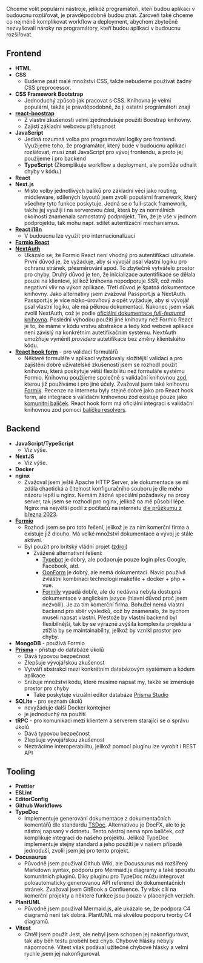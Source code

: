 Chceme volit populární nástroje, jelikož programátoři, kteří budou aplikaci v
budoucnu rozšiřovat, je pravděpodobně budou znát. Zároveň také chceme co nejméně
komplikovat workflow a deployment, abychom zbytečně nezvyšovali nároky na
programátory, kteří budou aplikaci v budoucnu rozšiřovat.

## Frontend

-   **HTML**
-   **CSS**
    -   Budeme psát malé množství CSS, takže nebudeme používat žadný CSS
        preprocessor.
-   **CSS Framework Bootstrap**
    -   Jednoduchý způsob jak pracovat s CSS. Knihovna je velmi populární, takže
        je pravděpodobně, že ji ostatní prográmátoři znají
-   **[react-boostrap](https://react-bootstrap.github.io/)**
    -   Z vlastní zkušenosti velmi zjednodušuje použití Boostrap knihovny.
    -   Zajistí základní webovou přístupnost
-   **JavaScript**
    -   Jediná rozumná volba pro programování logiky pro frontend. Využijeme
        toho, že programátor, který bude v budoucnu aplikaci rozšiřovat, musí
        znát JavaScript pro vývoj frontendu, a proto jej použijeme i pro backend
    -   **TypeScript** (Zkomplikuje workflow a deployment, ale pomůže odhalit
        chyby v kódu.)
-   **React**
-   **Next.js**
    -   Místo volby jednotlivých balíků pro základní věci jako routing,
        middleware, sdílených layoutů jsem zvolil populární framework, který
        všechny tyto funkce poskytuje. Jedná se o full-stack framework, takže
        jej využiji i na serverovou část, která by za normálních okolností
        znamenala samostatný podprojekt. Tím, že je vše v jednom podprojektu,
        tak mohu např. sdílet autentizační mechanismus.
-   **[React i18n](https://github.com/i18next/react-i18next)**
    -   V budoucnu lze využít pro internacionalizaci
-   **[Formio React](https://github.com/formio/react/tree/master)**
-   **[NextAuth](https://next-auth.js.org/)**
    -   Ukázalo se, že Formio React není vhodný pro autentifikaci uživatele.
        První důvod je, že vyžaduje, aby si vývojář psal vlastní logiku pro
        ochranu stránek, přesměrování apod. To zbytečně vytvářelo prostor pro
        chyby. Druhý důvod je ten, že inicializace autentifikace se dělala pouze
        na klientovi, jelikož knihovna nepodporuje SSR, což mělo negativní vliv
        na výkon aplikace. Třetí důvod je špatná dokumentace knihovny. Jako
        alternativy jsem zvažoval Passport.js a NextAuth. Passport.js je více
        nízko-úrovňový a opět vyžaduje, aby si vývojář psal vlastní logiku, ale
        má pěknou dokumentaci. Nakonec jsem však zvolil NextAuth, což je podle
        [oficiální dokumentace _full-featured_ knihovna](https://nextjs.org/docs/pages/building-your-application/routing/authenticating).
        Poslední výhodou použití jiné knihovny než Formio React je to, že máme v
        kódu vrstvu abstrakce a tedy kód webové aplikace není závislý na
        konkrétním autetifikačním systému. NextAuth umožňuje vyměnit _providera_
        autetifikace bez změny klientského kódu.
-   **[React hook form](https://react-hook-form.com/)** - pro validaci formulářů
    -   Některé formuláře v aplikaci vyžadovaly složitější validaci a pro
        zajištění dobré uživatelské zkušenosti jsem se rozhodl použít knihovnu,
        která poskytuje větší flexibilitu než formuláře systému Formio. Knihovnu
        použijeme společně s validační knihovnou [zod](https://zod.dev/), kterou
        již používáme i pro jiné účely. Zvažoval jsem také knihovnu
        [Formik](https://formik.org). Recenze na internetu byly stejně dobré
        jako pro React hook form, ale integrace s validační knihovnou zod
        existuje pouze jako
        [komunitní balíček](https://github.com/robertLichtnow/zod-formik-adapter).
        React hook form má oficiální integraci s validační knihovnou zod pomocí
        [balíčku resolvers](https://github.com/react-hook-form/resolvers).

## Backend

-   **JavaScript/TypeScript**
    -   Viz výše.
-   **NextJS**
    -   Viz výše.
-   **Docker**
-   **nginx**
    -   Zvažoval jsem ještě Apache HTTP Server, ale dokumentace se mi zdála
        chaotická a čitelnost konfiguračního souboru je dle mého názoru lepší u
        nginx. Nemám žádné speciální požadavky na proxy server, tak jsem se
        rozhodl pro nginx, jelikož na mě působil lépe. Nginx má největší podíl z
        počítačů na internetu
        [dle průzkumu z března 2023](https://news.netcraft.com/archives/category/web-server-survey/).
-   **[Formio](https://github.com/formio/formio)**
    -   Rozhodl jsem se pro toto řešení, jelikož je za ním komerční firma a
        existuje již dlouho. Má velké množství dokumentace a vývoj je stále
        aktivní.
    -   Byl použit pro britský vládní projet
        ([zdroj](https://www.youtube.com/watch?v=nuf46N5vU34))
        -   Zvážené alternativní řešení:
            -   [Typebot](https://github.com/baptisteArno/typebot.io) je dobrý,
                ale podporuje pouze login přes Google, Facebook, atd.
            -   [OpnForm](https://github.com/JhumanJ/OpnForm) je dobrý, ale nemá
                dokumentaci. Navíc používá zvláštní kombinaci technologií
                makefile + docker + php + vue.
            -   [Formily](https://github.com/alibaba/formily) vypadá dobře, ale
                do nedávna nebyla dostupná dokumentace v anglickém jazyce
                (hlavní důvod proč jsem nezvolil). Je za tím komerční firma.
                Bohužel nemá vlastní backend pro sběr výsledků, což by
                znamenalo, že bychom museli napsat vlastní. Přestože by vlastní
                backend byl flexibilnější, tak by se výrazně zvýšila komplexita
                projektu a ztížila by se maintainability, jelikož by vznikl
                prostor pro chyby.
-   **MongoDB** - používá Formio
-   **[Prisma](https://www.prisma.io/)** - přístup do databáze úkolů
    -   Dává typovou bezpečnost
    -   Zlepšuje vývojářskou zkušenost
    -   Vytváří abstrakci mezi konkrétním databázovým systémem a kódem aplikace
    -   Snižuje množství kódu, které musíme napsat my, takže se zmenšuje prostor
        pro chyby
        -   Také poskytuje vizuální editor databáze
            [Prisma Studio](https://www.prisma.io/studio)
-   **SQLite** - pro seznam úkolů
    -   nevyžaduje další Docker kontejner
    -   je jednoduchý na použití
-   **tRPC** - pro komunikaci mezi klientem a serverem starající se o správu
    úkolů
    -   Dává typovou bezpečnost
    -   Zlepšuje vývojářskou zkušenost
    -   Neztrácíme interoperabilitu, jelikož pomocí pluginu lze vyrobit i REST
        API

## Tooling

-   **Prettier**
-   **ESLint**
-   **EditorConfig**
-   **Github Workflows**
-   **TypeDoc**
    -   Implementuje generování dokumentace z dokumentačních komentářů dle
        standardu [TSDoc](https://tsdoc.org/). Alternativou je DocFX, ale to je
        nástroj napsaný v dotnetu. Tento nástroj nemá npm balíček, což
        komplikuje integraci do našeho projektu. Jelikož TypeDoc implementuje
        stejný standard a jeho použití je v našem případě jednoduší, zvolil jsem
        jej pro tento projekt.
-   **Docusaurus**
    -   Původně jsem používal Github Wiki, ale Docusaurus má rozšířený Markdown
        syntax, podporu pro Mermaid.js diagramy a také spoustu komunitních
        pluginů. Díky pluginu pro TypeDoc můžu integrovat poloautomaticky
        generovanou API referenci do dokumentačních stránek. Zvažoval jsem
        GitBook a Confluence. Ty však cílí na komerční projekty a některé funkce
        jsou pouze v placených verzích.
-   **PlantUML**
    -   Původně jsem používal Mermaid.js, ale ukázalo se, že podpora C4 diagramů
        není tak dobrá. PlantUML má skvělou podporu tvorby C4 diagramů.
-   **Vitest**
    -   Chtěl jsem použít Jest, ale nebyl jsem schopen jej nakonfigurovat, tak
        aby běh testu proběhl bez chyb. Chybové hlášky nebyly nápomocné. Vitest
        však podával užitečné chybové hlásky a velmi rychle jsem jej
        nakonfiguroval.
